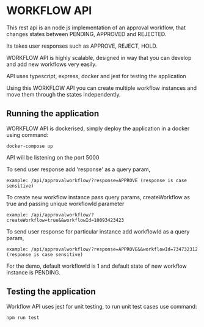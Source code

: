 # WORKFLOW API

This rest api is an node js implementation of an approval workflow, that changes states between PENDING, APPROVED and REJECTED.

Its takes user responses such as APPROVE, REJECT, HOLD.

WORKFLOW API is highly scalable, designed in way that you can develop and add new workflows very easily.

API uses typescript, express, docker and jest for testing the application

Using this WORKFLOW API you can create multiple workflow instances and move them through the states independently.


## Running the application

WORKFLOW API is dockerised, simply deploy the application in a docker using command:

    docker-compose up

API will be listening on the port 5000


To send user response add 'response' as a query param, 
    
    example: /api/approvalworkflow/?response=APPROVE (response is case sensitive)


To create new workflow instance pass query params, createWorkflow as true and passing unique workflowId parameter
    
    example: /api/approvalworkflow/?createWorkflow=true&&workflowId=10093423423


To send user response for particular instance add workflowId as a query param, 
    
    example: /api/approvalworkflow/?response=APPROVE&&workflowId=734732312 (response is case sensitive)


For the demo, default workflowId is 1 and default state of new workflow instance is PENDING.

## Testing the application

Workflow API uses jest for unit testing, to run unit test cases use command:

    npm run test


